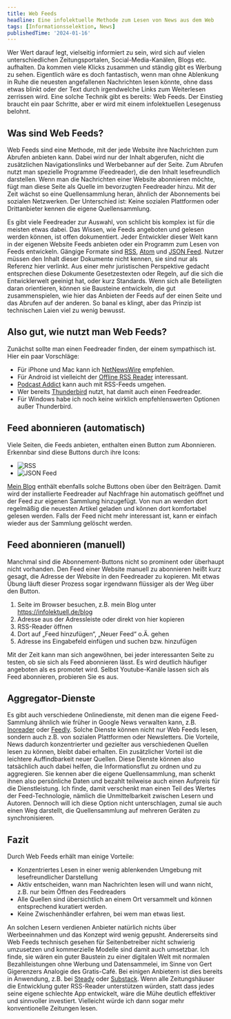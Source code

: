 ```yaml
---
title: Web Feeds
headline: Eine infolektuelle Methode zum Lesen von News aus dem Web
tags: [Informationsselektion, News]
publishedTime: '2024-01-16'
---
```


Wer Wert darauf legt, vielseitig informiert zu sein, wird sich auf vielen unterschiedlichen Zeitungsportalen, Social-Media-Kanälen, Blogs etc. aufhalten.
Da kommen viele Klicks zusammen und ständig gibt es Werbung zu sehen.
Eigentlich wäre es doch fantastisch, wenn man ohne Ablenkung in Ruhe die neuesten angefallenen Nachrichten lesen könnte,
ohne dass etwas blinkt oder der Text durch irgendwelche Links zum Weiterlesen zerrissen wird.
Eine solche Technik gibt es bereits: Web Feeds.
Der Einstieg braucht ein paar Schritte, aber er wird mit einem infolektuellen Lesegenuss belohnt.

## Was sind Web Feeds?

Web Feeds sind eine Methode, mit der jede Website ihre Nachrichten zum Abrufen anbieten kann.
Dabei wird nur der Inhalt abgerufen, nicht die zusätzlichen Navigationslinks und Werbebanner auf der Seite.
Zum Abrufen nutzt man spezielle Programme (Feedreader), die den Inhalt lesefreundlich darstellen.
Wenn man die Nachrichten einer Website abonnieren möchte, fügt man diese Seite als Quelle im bevorzugten Feedreader hinzu.
Mit der Zeit wächst so eine Quellensammlung heran, ähnlich der Abonnements bei sozialen Netzwerken.
Der Unterschied ist: Keine sozialen Plattformen oder Drittanbieter kennen die eigene Quellensammlung.

Es gibt viele Feedreader zur Auswahl, von schlicht bis komplex ist für die meisten etwas dabei.
Das Wissen, wie Feeds angeboten und gelesen werden können, ist offen dokumentiert.
Jeder Entwickler dieser Welt kann in der eigenen Website Feeds anbieten oder ein Programm zum Lesen von Feeds entwickeln.
Gängige Formate sind [RSS], [Atom] und [JSON Feed].
Nutzer müssen den Inhalt dieser Dokumente nicht kennen, sie sind nur als Referenz hier verlinkt.
Aus einer mehr juristischen Perspektive gedacht entsprechen diese Dokumente Gesetzestexten oder Regeln, auf die sich die Entwicklerwelt geeinigt hat, oder kurz Standards.
Wenn sich alle Beteiligten daran orientieren, können sie Bausteine entwickeln, die gut zusammenspielen,
wie hier das Anbieten der Feeds auf der einen Seite und das Abrufen auf der anderen.
So banal es klingt, aber das Prinzip ist technischen Laien viel zu wenig bewusst.

[rss]: https://www.rssboard.org/rss-specification
[atom]: https://validator.w3.org/feed/docs/rfc4287.html
[json feed]: https://jsonfeed.org/

## Also gut, wie nutzt man Web Feeds?

Zunächst sollte man einen Feedreader finden, der einem sympathisch ist.
Hier ein paar Vorschläge:

- Für iPhone und Mac kann ich [NetNewsWire] empfehlen.
- Für Android ist vielleicht der [Offline RSS Reader] interessant.
- [Podcast Addict] kann auch mit RSS-Feeds umgehen.
- Wer bereits [Thunderbird] nutzt, hat damit auch einen Feedreader.
- Für Windows habe ich noch keine wirklich empfehlenswerten Optionen außer Thunderbird.

[netnewswire]: https://netnewswire.com
[offline rss reader]: https://play.google.com/store/apps/details?id=com.vanniktech.rssreader
[podcast addict]: https://podcastaddict.com
[thunderbird]: https://www.thunderbird.net

## Feed abonnieren (automatisch)

Viele Seiten, die Feeds anbieten, enthalten einen Button zum Abonnieren.
Erkennbar sind diese Buttons durch ihre Icons:

- ![RSS](/feeds/rss-icon.svg)
- ![JSON Feed](/feeds/json-feed-icon.png)

[Mein Blog](/blog/) enthält ebenfalls solche Buttons oben über den Beiträgen.
Damit wird der installierte Feedreader auf Nachfrage hin automatisch geöffnet und der Feed zur eigenen Sammlung hinzugefügt.
Von nun an werden dort regelmäßig die neuesten Artikel geladen und können dort komfortabel gelesen werden.
Falls der Feed nicht mehr interessant ist, kann er einfach wieder aus der Sammlung gelöscht werden.

## Feed abonnieren (manuell)

Manchmal sind die Abonnement-Buttons nicht so prominent oder überhaupt nicht vorhanden.
Den Feed einer Website manuell zu abonnieren heißt kurz gesagt, die Adresse der Website in den Feedreader zu kopieren.
Mit etwas Übung läuft dieser Prozess sogar irgendwann flüssiger als der Weg über den Button.

1. Seite im Browser besuchen, z.B. mein Blog unter <https://infolektuell.de/blog>
2. Adresse aus der Adressleiste oder direkt von hier kopieren
3. RSS-Reader öffnen
4. Dort auf „Feed hinzufügen“, „Neuer Feed“ o.Ä. gehen
5. Adresse ins Eingabefeld einfügen und suchen bzw. hinzufügen

Mit der Zeit kann man sich angewöhnen, bei jeder interessanten Seite zu testen, ob sie sich als Feed abonnieren lässt.
Es wird deutlich häufiger angeboten als es promotet wird.
Selbst Youtube-Kanäle lassen sich als Feed abonnieren, probieren Sie es aus.

## Aggregator-Dienste

Es gibt auch verschiedene Onlinedienste, mit denen man die eigene Feed-Sammlung ähnlich wie früher in Google News verwalten kann, z.B. [Inoreader] oder [Feedly].
Solche Dienste können nicht nur Web Feeds lesen, sondern auch z.B. von sozialen Plattformen oder Newsletters.
Die Vorteile, News dadurch konzentrierter und gezielter aus verschiedenen Quellen lesen zu können, bleibt dabei erhalten.
Ein zusätzlicher Vorteil ist die leichtere Auffindbarkeit neuer Quellen.
Diese Dienste können also tatsächlich auch dabei helfen, die Informationsflut zu ordnen und zu aggregieren.
Sie kennen aber die eigene Quellensammlung, man schenkt ihnen also persönliche Daten und bezahlt teilweise auch einen Aufpreis für die Dienstleistung.
Ich finde, damit verschenkt man einen Teil des Wertes der Feed-Technologie, nämlich die Unmittelbarkeit zwischen Lesern und Autoren.
Dennoch will ich diese Option nicht unterschlagen, zumal sie auch einen Weg darstellt, die Quellensammlung auf mehreren Geräten zu synchronisieren.

[inoreader]: https://www.inoreader.com
[feedly]: https://feedly.com

## Fazit

Durch Web Feeds erhält man einige Vorteile:

- Konzentriertes Lesen in einer wenig ablenkenden Umgebung mit lesefreundlicher Darstellung
- Aktiv entscheiden, wann man Nachrichten lesen will und wann nicht, z.B. nur beim Öffnen des Feedreaders
- Alle Quellen sind übersichtlich an einem Ort versammelt und können entsprechend kuratiert werden.
- Keine Zwischenhändler erfahren, bei wem man etwas liest.

An solchen Lesern verdienen Anbieter natürlich nichts über Werbeeinnahmen und das Konzept wird wenig gepusht.
Andererseits sind Web Feeds technisch gesehen für Seitenbetreiber nicht schwierig umzusetzen und kommerzielle Modelle sind damit auch umsetzbar.
Ich finde, sie wären ein guter Baustein zu einer digitalen Welt mit normalen Bezahlleistungen ohne Werbung und Datensammelei,
im Sinne von Gert Gigerenzers Analogie des Gratis-Café.
Bei einigen Anbietern ist dies bereits in Anwendung, z.B. bei [Steady] oder [Substack].
Wenn alle Zeitungshäuser die Entwicklung guter RSS-Reader unterstützen würden, statt dass jedes seine eigene schlechte App entwickelt,
wäre die Mühe deutlich effektiver und sinnvoller investiert.
Vielleicht würde ich dann sogar mehr konventionelle Zeitungen lesen.

[steady]: https://steadyhq.com
[substack]: https://substack.com
